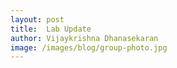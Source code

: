 ```yaml
---
layout: post
title:  Lab Update
author: Vijaykrishna Dhanasekaran
image: /images/blog/group-photo.jpg
---
```

<!-- some content here -->
